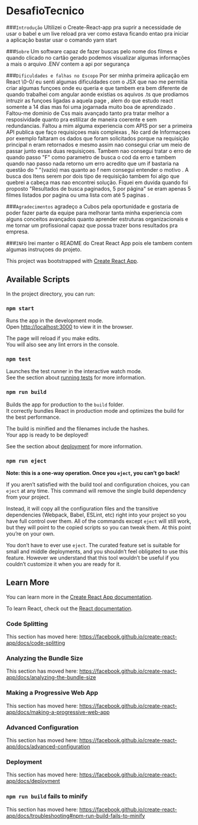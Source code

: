 # DesafioTecnico

###`Introdução`
Ultilizei o Create-React-app pra suprir a necessidade de usar o babel e um live reload pra ver como estava ficando entao pra iniciar a aplicação bastar usar o comando yarn start

###`Sobre`
Um software capaz de fazer buscas pelo nome dos filmes e quando clicado no cartão gerado podemos visualizar algumas informações a mais 
o arquivo .ENV contem a api por segurança

###`Dificuldades e falhas no Escopo`
Por ser minha primeira aplicação em React \0-0/ eu senti algumas dificuldades com o JSX que nao me permitia criar algumas funçoes onde eu queria e que tambem era bem diferente de quando trabalhei com angular aonde existias os aquivos .ts que prodiamos intruzir as funçoes ligadas a aquela page , alem do que estudo react somente a 14 dias mas foi uma jogarnada muito boa de aprendizado .
Faltou-me dominio de Css mais avançado tanto pra tratar melhor a resposividade quanto pra estilizar de maneira coerente e sem redundancias.
Faltou a mim alguma experiencia com APIS por ser a primeira API publica que faço requisiçoes mais complexas , No card de Informaçoes por exemplo faltaram os dados que foram solicitados porque na requisição principal n eram retornados e mesmo assim nao consegui criar um meio de passar junto essas duas requisiçoes.
Tambem nao consegui tratar o erro de quando passo "F" como parametro de busca o cod da erro e tambem quando nao passo nada retorno um erro acredito que um if bastaria na questão do " "(vazio) mas quanto ao f nem consegui entender o motivo .
A busca dos Itens serem por dois tipo de requisição tambem foi algo que quebrei a cabeça mas nao encontrei solução.
Fiquei em duvida quando foi proposto "Resultados de busca paginados, 5 por página" se eram apenas 5 filmes listados por pagina ou uma lista com até 5 paginas .

###`Agradecimentos`
agradeço a Cubos pela oportunidade e gostaria de poder fazer parte da equipe para melhorar tanta minha experiencia com alguns conceitos avançados quanto aprender estruturas organizacionais e me tornar um profissional capaz que possa trazer bons resultados pra empresa.

###`INFO`
Irei manter o README do Creat React App pois ele tambem contem algumas instruçoes do projeto.





This project was bootstrapped with [Create React App](https://github.com/facebook/create-react-app).

## Available Scripts

In the project directory, you can run:

### `npm start`

Runs the app in the development mode.<br>
Open [http://localhost:3000](http://localhost:3000) to view it in the browser.

The page will reload if you make edits.<br>
You will also see any lint errors in the console.

### `npm test`

Launches the test runner in the interactive watch mode.<br>
See the section about [running tests](https://facebook.github.io/create-react-app/docs/running-tests) for more information.

### `npm run build`

Builds the app for production to the `build` folder.<br>
It correctly bundles React in production mode and optimizes the build for the best performance.

The build is minified and the filenames include the hashes.<br>
Your app is ready to be deployed!

See the section about [deployment](https://facebook.github.io/create-react-app/docs/deployment) for more information.

### `npm run eject`

**Note: this is a one-way operation. Once you `eject`, you can’t go back!**

If you aren’t satisfied with the build tool and configuration choices, you can `eject` at any time. This command will remove the single build dependency from your project.

Instead, it will copy all the configuration files and the transitive dependencies (Webpack, Babel, ESLint, etc) right into your project so you have full control over them. All of the commands except `eject` will still work, but they will point to the copied scripts so you can tweak them. At this point you’re on your own.

You don’t have to ever use `eject`. The curated feature set is suitable for small and middle deployments, and you shouldn’t feel obligated to use this feature. However we understand that this tool wouldn’t be useful if you couldn’t customize it when you are ready for it.

## Learn More

You can learn more in the [Create React App documentation](https://facebook.github.io/create-react-app/docs/getting-started).

To learn React, check out the [React documentation](https://reactjs.org/).

### Code Splitting

This section has moved here: https://facebook.github.io/create-react-app/docs/code-splitting

### Analyzing the Bundle Size

This section has moved here: https://facebook.github.io/create-react-app/docs/analyzing-the-bundle-size

### Making a Progressive Web App

This section has moved here: https://facebook.github.io/create-react-app/docs/making-a-progressive-web-app

### Advanced Configuration

This section has moved here: https://facebook.github.io/create-react-app/docs/advanced-configuration

### Deployment

This section has moved here: https://facebook.github.io/create-react-app/docs/deployment

### `npm run build` fails to minify

This section has moved here: https://facebook.github.io/create-react-app/docs/troubleshooting#npm-run-build-fails-to-minify



